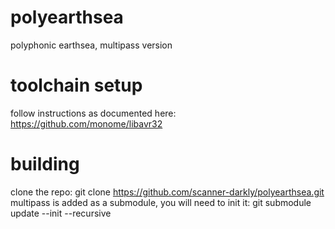 # polyearthsea
  
polyphonic earthsea, multipass version
  
# toolchain setup
  
follow instructions as documented here: https://github.com/monome/libavr32
  
# building

clone the repo: git clone https://github.com/scanner-darkly/polyearthsea.git
multipass is added as a submodule, you will need to init it: git submodule update --init --recursive
